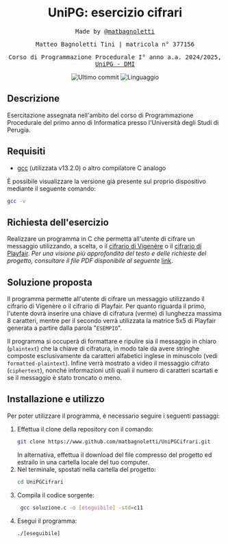 <h1 align="center">UniPG: esercizio cifrari</h1>

<p align="center" style="font-family: monospace">Made by <a href="https://github.com/matbagnoletti">@matbagnoletti</a></p>
<p align="center" style="font-family: monospace">Matteo Bagnoletti Tini | matricola n° 377156</p>
<p align="center" style="font-family: monospace">Corso di Programmazione Procedurale I° anno a.a. 2024/2025, <a href="https://www.dmi.unipg.it/didattica/corsi-di-studio-in-informatica/informatica-triennale">UniPG - DMI</a></p>
<p align="center">
    <img src="https://img.shields.io/github/last-commit/matbagnoletti/UniPGCifrari?style=for-the-badge" alt="Ultimo commit">
    <img src="https://img.shields.io/github/languages/top/matbagnoletti/UniPGCifrari?style=for-the-badge" alt="Linguaggio">
</p>

## Descrizione
Esercitazione assegnata nell'ambito del corso di Programmazione Procedurale del primo anno di Informatica presso l'Università degli Studi di Perugia.

## Requisiti
- [gcc](https://www.gcc.gnu.org/) (utilizzata v13.2.0) o altro compilatore C analogo

È possibile visualizzare la versione già presente sul proprio dispositivo mediante il seguente comando:
```bash
gcc -v
```

## Richiesta dell'esercizio
Realizzare un programma in C che permetta all'utente di cifrare un messaggio utilizzando, a scelta, o il [cifrario di Vigenère](https://it.wikipedia.org/wiki/Cifrario_di_Vigen%C3%A8re) o il [cifrario di Playfair](https://it.wikipedia.org/wiki/Cifrario_Playfair).
_Per una visione più approfondita del testo e delle richieste del progetto, consultare il file PDF disponibile al seguente_ [link](https://francescosantini.sites.dmi.unipg.it/exercises/progI/esercizio2425.pdf).

## Soluzione proposta
Il programma permette all'utente di cifrare un messaggio utilizzando il cifrario di Vigenère o il cifrario di Playfair.
Per quanto riguarda il primo, l'utente dovrà inserire una chiave di cifratura (verme) di lunghezza massima 8 caratteri, mentre per il secondo verrà utilizzata la matrice 5x5 di Playfair generata a partire dalla parola "<code>ESEMPIO</code>".

Il programma si occuperà di formattare e ripulire sia il messaggio in chiaro (<code>plaintext</code>) che la chiave di cifratura, in modo tale da avere stringhe composte esclusivamente da caratteri alfabetici inglese in minuscolo (vedi <code>formatted-plaintext</code>).
Infine verrà mostrato a video il messaggio cifrato (<code>ciphertext</code>), nonché informazioni utili quali il numero di caratteri scartati e se il messaggio è stato troncato o meno. 

## Installazione e utilizzo
Per poter utilizzare il programma, è necessario seguire i seguenti passaggi:
1. Effettua il clone della repository con il comando:
   ```bash
   git clone https://www.github.com/matbagnoletti/UniPGCifrari.git
   ```
   In alternativa, effettua il download del file compresso del progetto ed estrailo in una cartella locale del tuo computer.
2. Nel terminale, spostati nella cartella del progetto:
   ```bash
   cd UniPGCifrari
   ```
3. Compila il codice sorgente:
   ```bash
    gcc soluzione.c -o [eseguibile] -std=c11
    ```
4. Esegui il programma:
    ```bash
    ./[eseguibile]
    ```

